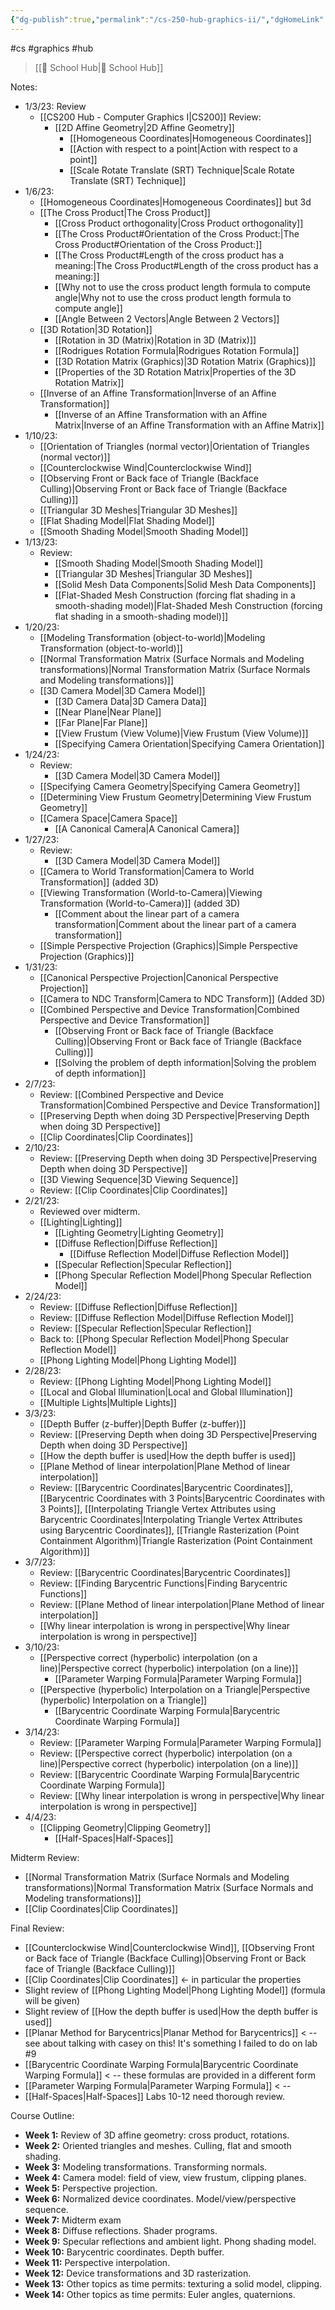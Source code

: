 ```yaml
---
{"dg-publish":true,"permalink":"/cs-250-hub-graphics-ii/","dgHomeLink":true,"dgPassFrontmatter":false,"dgShowLocalGraph":true}
---
```


#cs #graphics #hub 
> [[🏫 School Hub|🏫 School Hub]]

Notes:
- 1/3/23: Review
	- [[CS200 Hub - Computer Graphics I|CS200]] Review:
		- [[2D Affine Geometry|2D Affine Geometry]]
			- [[Homogeneous Coordinates|Homogeneous Coordinates]]
			- [[Action with respect to a point|Action with respect to a point]]
			- [[Scale Rotate Translate (SRT) Technique|Scale Rotate Translate (SRT) Technique]]
- 1/6/23:
	- [[Homogeneous Coordinates|Homogeneous Coordinates]] but 3d
	- [[The Cross Product|The Cross Product]]
		- [[Cross Product orthogonality|Cross Product orthogonality]]
		- [[The Cross Product#Orientation of the Cross Product:|The Cross Product#Orientation of the Cross Product:]]
		- [[The Cross Product#Length of the cross product has a meaning:|The Cross Product#Length of the cross product has a meaning:]]
		- [[Why not to use the cross product length formula to compute angle|Why not to use the cross product length formula to compute angle]]
		- [[Angle Between 2 Vectors|Angle Between 2 Vectors]]
	- [[3D Rotation|3D Rotation]]
		- [[Rotation in 3D (Matrix)|Rotation in 3D (Matrix)]]
		- [[Rodrigues Rotation Formula|Rodrigues Rotation Formula]]
		- [[3D Rotation Matrix (Graphics)|3D Rotation Matrix (Graphics)]]
		- [[Properties of the 3D Rotation Matrix|Properties of the 3D Rotation Matrix]]
	- [[Inverse of an Affine Transformation|Inverse of an Affine Transformation]]
		- [[Inverse of an Affine Transformation with an Affine Matrix|Inverse of an Affine Transformation with an Affine Matrix]]
- 1/10/23:
	- [[Orientation of Triangles (normal vector)|Orientation of Triangles (normal vector)]]
	- [[Counterclockwise Wind|Counterclockwise Wind]]
	- [[Observing Front or Back face of Triangle (Backface Culling)|Observing Front or Back face of Triangle (Backface Culling)]]
	- [[Triangular 3D Meshes|Triangular 3D Meshes]]
	- [[Flat Shading Model|Flat Shading Model]]
	- [[Smooth Shading Model|Smooth Shading Model]]
- 1/13/23:
	- Review:
		- [[Smooth Shading Model|Smooth Shading Model]]
		- [[Triangular 3D Meshes|Triangular 3D Meshes]]
		- [[Solid Mesh Data Components|Solid Mesh Data Components]]
		- [[Flat-Shaded Mesh Construction (forcing flat shading in a smooth-shading model)|Flat-Shaded Mesh Construction (forcing flat shading in a smooth-shading model)]]
- 1/20/23:
	- [[Modeling Transformation (object-to-world)|Modeling Transformation (object-to-world)]]
	- [[Normal Transformation Matrix (Surface Normals and Modeling transformations)|Normal Transformation Matrix (Surface Normals and Modeling transformations)]]
	- [[3D Camera Model|3D Camera Model]]
		- [[3D Camera Data|3D Camera Data]]
		- [[Near Plane|Near Plane]]
		- [[Far Plane|Far Plane]]
		- [[View Frustum (View Volume)|View Frustum (View Volume)]]
		- [[Specifying Camera Orientation|Specifying Camera Orientation]]
- 1/24/23:
	- Review:
		- [[3D Camera Model|3D Camera Model]]
	- [[Specifying Camera Geometry|Specifying Camera Geometry]]
	- [[Determining View Frustum Geometry|Determining View Frustum Geometry]]
	- [[Camera Space|Camera Space]]
		- [[A Canonical Camera|A Canonical Camera]]
- 1/27/23:
	- Review:
		- [[3D Camera Model|3D Camera Model]]
	- [[Camera to World Transformation|Camera to World Transformation]] (added 3D)
	- [[Viewing Transformation (World-to-Camera)|Viewing Transformation (World-to-Camera)]] (added 3D)
		- [[Comment about the linear part of a camera transformation|Comment about the linear part of a camera transformation]]
	- [[Simple Perspective Projection (Graphics)|Simple Perspective Projection (Graphics)]]
- 1/31/23:
	- [[Canonical Perspective Projection|Canonical Perspective Projection]]
	- [[Camera to NDC Transform|Camera to NDC Transform]] (Added 3D)
	- [[Combined Perspective and Device Transformation|Combined Perspective and Device Transformation]]
		- [[Observing Front or Back face of Triangle (Backface Culling)|Observing Front or Back face of Triangle (Backface Culling)]]
		- [[Solving the problem of depth information|Solving the problem of depth information]]
- 2/7/23:
	- Review: [[Combined Perspective and Device Transformation|Combined Perspective and Device Transformation]]
	- [[Preserving Depth when doing 3D Perspective|Preserving Depth when doing 3D Perspective]]
	- [[Clip Coordinates|Clip Coordinates]]
- 2/10/23:
	- Review: [[Preserving Depth when doing 3D Perspective|Preserving Depth when doing 3D Perspective]]
	- [[3D Viewing Sequence|3D Viewing Sequence]]
	- Review: [[Clip Coordinates|Clip Coordinates]]
- 2/21/23:
	- Reviewed over midterm.
	- [[Lighting|Lighting]]
		- [[Lighting Geometry|Lighting Geometry]]
		- [[Diffuse Reflection|Diffuse Reflection]]
			- [[Diffuse Reflection Model|Diffuse Reflection Model]]
		- [[Specular Reflection|Specular Reflection]]
		- [[Phong Specular Reflection Model|Phong Specular Reflection Model]]
- 2/24/23:
	- Review: [[Diffuse Reflection|Diffuse Reflection]]
	- Review: [[Diffuse Reflection Model|Diffuse Reflection Model]]
	- Review: [[Specular Reflection|Specular Reflection]]
	- Back to: [[Phong Specular Reflection Model|Phong Specular Reflection Model]]
	- [[Phong Lighting Model|Phong Lighting Model]]
- 2/28/23:
	- Review: [[Phong Lighting Model|Phong Lighting Model]]
	- [[Local and Global Illumination|Local and Global Illumination]]
	- [[Multiple Lights|Multiple Lights]]
- 3/3/23:
	- [[Depth Buffer (z-buffer)|Depth Buffer (z-buffer)]]
	- Review: [[Preserving Depth when doing 3D Perspective|Preserving Depth when doing 3D Perspective]]
	- [[How the depth buffer is used|How the depth buffer is used]]
	- [[Plane Method of linear interpolation|Plane Method of linear interpolation]]
	- Review: [[Barycentric Coordinates|Barycentric Coordinates]], [[Barycentric Coordinates with 3 Points|Barycentric Coordinates with 3 Points]], [[Interpolating Triangle Vertex Attributes using Barycentric Coordinates|Interpolating Triangle Vertex Attributes using Barycentric Coordinates]], [[Triangle Rasterization (Point Containment Algorithm)|Triangle Rasterization (Point Containment Algorithm)]]
- 3/7/23:
	- Review: [[Barycentric Coordinates|Barycentric Coordinates]]
	- Review: [[Finding Barycentric Functions|Finding Barycentric Functions]]
	- Review: [[Plane Method of linear interpolation|Plane Method of linear interpolation]]
	- [[Why linear interpolation is wrong in perspective|Why linear interpolation is wrong in perspective]]
- 3/10/23:
	- [[Perspective correct (hyperbolic) interpolation (on a line)|Perspective correct (hyperbolic) interpolation (on a line)]]
		- [[Parameter Warping Formula|Parameter Warping Formula]]
	- [[Perspective (hyperbolic) Interpolation on a Triangle|Perspective (hyperbolic) Interpolation on a Triangle]]
		- [[Barycentric Coordinate Warping Formula|Barycentric Coordinate Warping Formula]]
- 3/14/23:
	- Review: [[Parameter Warping Formula|Parameter Warping Formula]]
	- Review: [[Perspective correct (hyperbolic) interpolation (on a line)|Perspective correct (hyperbolic) interpolation (on a line)]]
	- Review: [[Barycentric Coordinate Warping Formula|Barycentric Coordinate Warping Formula]]
	- Review: [[Why linear interpolation is wrong in perspective|Why linear interpolation is wrong in perspective]]
- 4/4/23:
	- [[Clipping Geometry|Clipping Geometry]]
		- [[Half-Spaces|Half-Spaces]]

Midterm Review:
- [[Normal Transformation Matrix (Surface Normals and Modeling transformations)|Normal Transformation Matrix (Surface Normals and Modeling transformations)]]
- [[Clip Coordinates|Clip Coordinates]]

Final Review:
- [[Counterclockwise Wind|Counterclockwise Wind]], [[Observing Front or Back face of Triangle (Backface Culling)|Observing Front or Back face of Triangle (Backface Culling)]]
- [[Clip Coordinates|Clip Coordinates]] <- in particular the properties
- Slight review of [[Phong Lighting Model|Phong Lighting Model]] (formula will be given)
- Slight review of [[How the depth buffer is used|How the depth buffer is used]]
- [[Planar Method for Barycentrics|Planar Method for Barycentrics]] < -- see about talking with casey on this! It's something I failed to do on lab #9
- [[Barycentric Coordinate Warping Formula|Barycentric Coordinate Warping Formula]] < -- these formulas are provided in a different form
- [[Parameter Warping Formula|Parameter Warping Formula]] < -- 
- [[Half-Spaces|Half-Spaces]]
Labs 10-12 need thorough review.

Course Outline:
- **Week 1:** Review of 3D affine geometry: cross product, rotations. 
- **Week 2:** Oriented triangles and meshes. Culling, flat and smooth shading. 
- **Week 3:** Modeling transformations. Transforming normals. 
- **Week 4:** Camera model: field of view, view frustum, clipping planes. 
- **Week 5:** Perspective projection. 
- **Week 6:** Normalized device coordinates. Model/view/perspective sequence. 
- **Week 7:** Midterm exam 
- **Week 8:** Diffuse reflections. Shader programs. 
- **Week 9:** Specular reflections and ambient light. Phong shading model. 
- **Week 10:** Barycentric coordinates. Depth buffer. 
- **Week 11:** Perspective interpolation. 
- **Week 12:** Device transformations and 3D rasterization. 
- **Week 13:** Other topics as time permits: texturing a solid model, clipping. 
- **Week 14:** Other topics as time permits: Euler angles, quaternions.